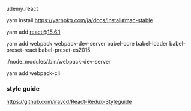 udemy_react

yarn install
https://yarnpkg.com/ja/docs/install#mac-stable

yarn add react@15.6.1

yarn add webpack webpack-dev-server babel-core babel-loader babel-preset-react babel-preset-es2015

./node_modules/.bin/webpack-dev-server

yarn add webpack-cli

### style guide

https://github.com/iraycd/React-Redux-Styleguide
